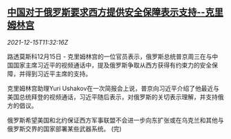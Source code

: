 <!--1639569662000-->
[中国对于俄罗斯要求西方提供安全保障表示支持--克里姆林宫](https://cn.reuters.com/article/china-russia-west-security-1215-idCNKBS2IU10E)
------

<div><i>2021-12-15T11:32:16Z</i></div><p>路透莫斯科12月15日 - 克里姆林宫的一位官员表示，俄罗斯总统普京周三在与中国国家主席习近平的视频通话中，提及俄罗斯争取从西方获得有约束力的安全保障，并得到习近平主席的支持。</p><p>克里姆林宫助理Yuri Ushakov在一次简报会上说，普京向习近平介绍了他最近与美国总统拜登的视频通话，习近平随后表示，对俄罗斯的关切表示理解，并支持俄方的倡议。</p><p>俄罗斯希望美国和北约保证西方军事联盟不会进一步向东扩张或在乌克兰和其他与俄罗斯交界的国家部署某些武器系统。 (完)</p>
